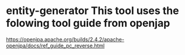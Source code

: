 # entity-generator This tool uses the folowing tool guide from openjap
https://openjpa.apache.org/builds/2.4.2/apache-openjpa/docs/ref_guide_pc_reverse.html
